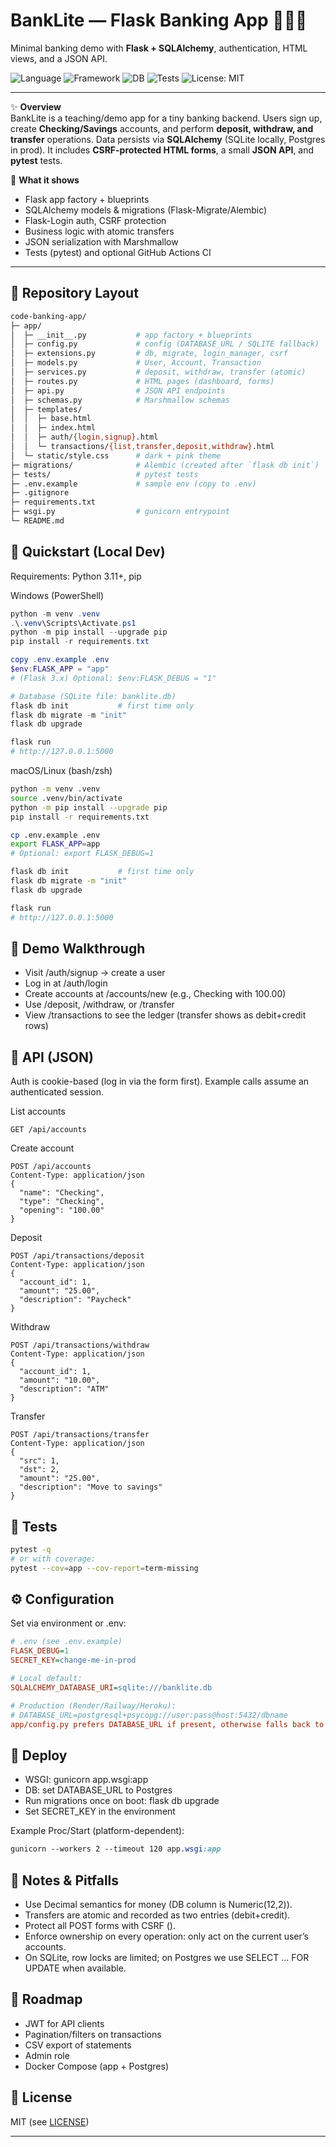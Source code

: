 # BankLite — Flask Banking App 🏦🌙💖  
Minimal banking demo with **Flask + SQLAlchemy**, authentication, HTML views, and a JSON API.

![Language](https://img.shields.io/badge/language-Python-blue.svg)
![Framework](https://img.shields.io/badge/framework-Flask-black.svg)
![DB](https://img.shields.io/badge/database-SQLite%20%2F%20Postgres-7957D5.svg)
![Tests](https://img.shields.io/badge/tests-pytest-6aa84f.svg)
![License: MIT](https://img.shields.io/badge/License-MIT-green.svg)

---

✨ **Overview**  
BankLite is a teaching/demo app for a tiny banking backend. Users sign up, create **Checking/Savings** accounts, and perform **deposit, withdraw, and transfer** operations. Data persists via **SQLAlchemy** (SQLite locally, Postgres in prod). It includes **CSRF-protected HTML forms**, a small **JSON API**, and **pytest** tests.

🧩 **What it shows**
- Flask app factory + blueprints
- SQLAlchemy models & migrations (Flask-Migrate/Alembic)
- Flask-Login auth, CSRF protection
- Business logic with atomic transfers
- JSON serialization with Marshmallow
- Tests (pytest) and optional GitHub Actions CI

---

## 📁 Repository Layout
```bash
code-banking-app/
├─ app/
│  ├─ __init__.py           # app factory + blueprints
│  ├─ config.py             # config (DATABASE_URL / SQLITE fallback)
│  ├─ extensions.py         # db, migrate, login_manager, csrf
│  ├─ models.py             # User, Account, Transaction
│  ├─ services.py           # deposit, withdraw, transfer (atomic)
│  ├─ routes.py             # HTML pages (dashboard, forms)
│  ├─ api.py                # JSON API endpoints
│  ├─ schemas.py            # Marshmallow schemas
│  ├─ templates/
│  │  ├─ base.html
│  │  ├─ index.html
│  │  ├─ auth/{login,signup}.html
│  │  └─ transactions/{list,transfer,deposit,withdraw}.html
│  └─ static/style.css      # dark + pink theme
├─ migrations/              # Alembic (created after `flask db init`)
├─ tests/                   # pytest tests
├─ .env.example             # sample env (copy to .env)
├─ .gitignore
├─ requirements.txt
├─ wsgi.py                  # gunicorn entrypoint
└─ README.md
```

## 🚀 Quickstart (Local Dev)

Requirements: Python 3.11+, pip

Windows (PowerShell)
```powershell
python -m venv .venv
.\.venv\Scripts\Activate.ps1
python -m pip install --upgrade pip
pip install -r requirements.txt

copy .env.example .env
$env:FLASK_APP = "app"
# (Flask 3.x) Optional: $env:FLASK_DEBUG = "1"

# Database (SQLite file: banklite.db)
flask db init           # first time only
flask db migrate -m "init"
flask db upgrade

flask run
# http://127.0.0.1:5000
```

macOS/Linux (bash/zsh)
```bash
python -m venv .venv
source .venv/bin/activate
python -m pip install --upgrade pip
pip install -r requirements.txt

cp .env.example .env
export FLASK_APP=app
# Optional: export FLASK_DEBUG=1

flask db init           # first time only
flask db migrate -m "init"
flask db upgrade

flask run
# http://127.0.0.1:5000
```

## 🧭 Demo Walkthrough

- Visit /auth/signup → create a user
- Log in at /auth/login
- Create accounts at /accounts/new (e.g., Checking with 100.00)
- Use /deposit, /withdraw, or /transfer
- View /transactions to see the ledger (transfer shows as debit+credit rows)

## 🔌 API (JSON)

Auth is cookie-based (log in via the form first). Example calls assume an authenticated session.

List accounts
```http
GET /api/accounts
```

Create account
```http
POST /api/accounts
Content-Type: application/json
{
  "name": "Checking",
  "type": "Checking",
  "opening": "100.00"
}
```

Deposit
```http
POST /api/transactions/deposit
Content-Type: application/json
{
  "account_id": 1,
  "amount": "25.00",
  "description": "Paycheck"
}
```

Withdraw
```http
POST /api/transactions/withdraw
Content-Type: application/json
{
  "account_id": 1,
  "amount": "10.00",
  "description": "ATM"
}
```

Transfer
```http
POST /api/transactions/transfer
Content-Type: application/json
{
  "src": 1,
  "dst": 2,
  "amount": "25.00",
  "description": "Move to savings"
}
```

## 🧪 Tests
```bash
pytest -q
# or with coverage:
pytest --cov=app --cov-report=term-missing
```

## ⚙️ Configuration
Set via environment or .env:
```ini
# .env (see .env.example)
FLASK_DEBUG=1
SECRET_KEY=change-me-in-prod

# Local default:
SQLALCHEMY_DATABASE_URI=sqlite:///banklite.db

# Production (Render/Railway/Heroku):
# DATABASE_URL=postgresql+psycopg://user:pass@host:5432/dbname
app/config.py prefers DATABASE_URL if present, otherwise falls back to SQLALCHEMY_DATABASE_URI, else sqlite:///banklite.db.
```

## 🚢 Deploy

- WSGI: gunicorn app.wsgi:app
- DB: set DATABASE_URL to Postgres
- Run migrations once on boot: flask db upgrade
- Set SECRET_KEY in the environment

Example Proc/Start (platform-dependent):
```css
gunicorn --workers 2 --timeout 120 app.wsgi:app
```

## 🧭 Notes & Pitfalls

- Use Decimal semantics for money (DB column is Numeric(12,2)).
- Transfers are atomic and recorded as two entries (debit+credit).
- Protect all POST forms with CSRF (<input type="hidden" name="csrf_token" value="{{ csrf_token() }}">).
- Enforce ownership on every operation: only act on the current user’s accounts.
- On SQLite, row locks are limited; on Postgres we use SELECT ... FOR UPDATE when available.

## 🔮 Roadmap

- JWT for API clients
- Pagination/filters on transactions
- CSV export of statements
- Admin role
- Docker Compose (app + Postgres)

## 📜 License
MIT (see [LICENSE](LICENSE))

---
